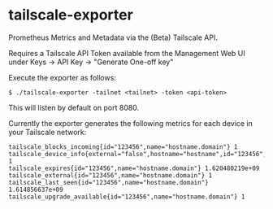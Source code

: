 tailscale-exporter
==================

Prometheus Metrics and Metadata via the (Beta) Tailscale API.

Requires a Tailscale API Token available from the Management Web UI under Keys -> API Key -> "Generate One-off key"

Execute the exporter as follows:

```
$ ./tailscale-exporter -tailnet <tailnet> -token <api-token>
```

This will listen by default on port 8080.

Currently the exporter generates the following metrics for each device in your Tailscale network:

```
tailscale_blocks_incoming{id="123456",name="hostname.domain"} 1              
tailscale_device_info{external="false",hostname="hostname",id="123456",name="hostname.domain"} 1
tailscale_expires{id="123456",name="hostname.domain"} 1.620480219e+09        
tailscale_external{id="123456",name="hostname.domain"} 1
tailscale_last_seen{id="123456",name="hostname.domain"} 1.614856637e+09      
tailscale_upgrade_available{id="123456",name="hostname.domain"} 1
```
